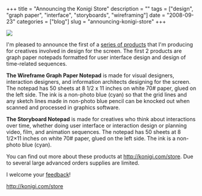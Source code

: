 +++
title = "Announcing the Konigi Store"
description = ""
tags = ["design", "graph paper", "interface", "storyboards", "wireframing"]
date = "2008-09-23"
categories = ["blog"]
slug = "announcing-konigi-store"
+++



  <div class="notebook-screenshot"><a href="http://shop.konigi.com/?q=store"><img src="http://media.konigi.com/bluga/wt48d912e3ecae6.jpg"/></a></div><p>I'm pleased to announce the first of a <a href="http://shop.konigi.com/?q=store">series of products</a> that I'm producing for creatives involved in design for the screen. The first 2 products are graph paper notepads formatted for user interface design and design of time-related sequences.</p>
<p><strong>The Wireframe Graph Paper Notepad</strong> is made for visual designers, interaction designers, and information architects designing for the screen. The notepad has 50 sheets at 8 1/2 x 11 inches on white 70# paper, glued on the left side. The ink is a non-photo blue (cyan) so that the grid lines and any sketch lines made in non-photo blue pencil can be knocked out when scanned and processed in graphics software.</p>
<p><strong>The Storyboard Notepad</strong> is made for creatives who think about interactions over time, whether doing user interface or interaction design or planning video, film, and animation sequences. The notepad has 50 sheets at 8 1/2×11 inches on white 70# paper, glued on the left side. The ink is a non-photo blue (cyan).</p>
<p>You can find out more about these products at <a href="http://shop.konigi.com/?q=store">http://konigi.com/store</a>. Due to several large advanced orders supplies are limited. </p>
<p>I welcome your <a href="../contact.html">feedback</a>!</p>
    
  <a href="http://shop.konigi.com/?q=store">http://konigi.com/store</a>
